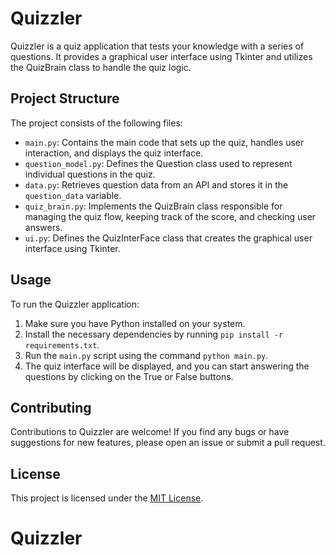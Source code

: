 # Quizzler

Quizzler is a quiz application that tests your knowledge with a series of questions. It provides a graphical user interface using Tkinter and utilizes the QuizBrain class to handle the quiz logic.

## Project Structure

The project consists of the following files:

- `main.py`: Contains the main code that sets up the quiz, handles user interaction, and displays the quiz interface.
- `question_model.py`: Defines the Question class used to represent individual questions in the quiz.
- `data.py`: Retrieves question data from an API and stores it in the `question_data` variable.
- `quiz_brain.py`: Implements the QuizBrain class responsible for managing the quiz flow, keeping track of the score, and checking user answers.
- `ui.py`: Defines the QuizInterFace class that creates the graphical user interface using Tkinter.

## Usage

To run the Quizzler application:

1. Make sure you have Python installed on your system.
2. Install the necessary dependencies by running `pip install -r requirements.txt`.
3. Run the `main.py` script using the command `python main.py`.
4. The quiz interface will be displayed, and you can start answering the questions by clicking on the True or False buttons.

## Contributing

Contributions to Quizzler are welcome! If you find any bugs or have suggestions for new features, please open an issue or submit a pull request.

## License

This project is licensed under the [MIT License](LICENSE).
# Quizzler
